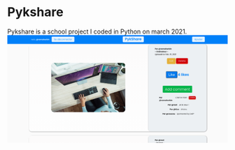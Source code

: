 
# Pykshare 

Pykshare is a school project I coded in Python on march 2021.
![illustration](https://raw.githubusercontent.com/RamaHerbin/PykShare/master/feed.png "App illustration")

